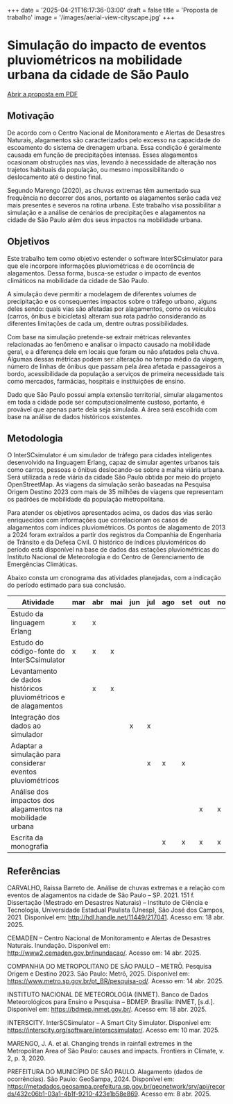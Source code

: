 +++
date = '2025-04-21T16:17:36-03:00'
draft = false
title = 'Proposta de trabalho'
image = '/images/aerial-view-cityscape.jpg'
+++


# Simulação do impacto de eventos pluviométricos na mobilidade urbana da cidade de São Paulo

[Abrir a proposta em PDF](/tcc/proposta.pdf)

## Motivação

De acordo com o Centro Nacional de Monitoramento e Alertas de Desastres Naturais, alagamentos são caracterizados pelo excesso na capacidade do escoamento do sistema de drenagem urbana. Essa condição é geralmente causada em função de precipitações intensas. Esses alagamentos ocasionam obstruções nas vias, levando à necessidade de alteração nos trajetos habituais da população, ou mesmo impossibilitando o deslocamento até o destino final.

Segundo Marengo (2020), as chuvas extremas têm aumentado sua frequência no decorrer dos anos, portanto os alagamentos serão cada vez mais presentes e severos na rotina urbana. Este trabalho visa possibilitar a simulação e a análise de cenários de precipitações e alagamentos na cidade de São Paulo além dos seus impactos na mobilidade urbana.

## Objetivos

Este trabalho tem como objetivo estender o software InterSCsimulator para que ele incorpore informações pluviométricas e de ocorrência de alagamentos. Dessa forma, busca-se estudar o impacto de eventos climáticos na mobilidade da cidade de São Paulo.

A simulação deve permitir a modelagem de diferentes volumes de precipitação e os consequentes impactos sobre o tráfego urbano, alguns deles sendo: quais vias são afetadas por alagamentos, como os veículos (carros, ônibus e bicicletas) alteram sua rota padrão considerando as diferentes limitações de cada um, dentre outras possibilidades.

Com base na simulação pretende-se extrair métricas relevantes relacionadas ao fenômeno e analisar o impacto causado na mobilidade geral, e a diferença dele em locais que foram ou não afetados pela chuva. Algumas dessas métricas podem ser:
alteração no tempo médio da viagem,
número de linhas de ônibus que passam pela área afetada e passageiros a bordo,
acessibilidade da população a serviços de primeira necessidade tais como mercados, farmácias, hospitais e instituições de ensino.

Dado que São Paulo possui ampla extensão territorial, simular alagamentos em toda a cidade pode ser computacionalmente custoso, portanto, é provável que apenas parte dela seja simulada. A área será escolhida com base na análise de dados históricos existentes.

## Metodologia

O InterSCsimulator é um simulador de tráfego para cidades inteligentes desenvolvido na linguagem Erlang, capaz de simular agentes urbanos tais como carros, pessoas e ônibus deslocando-se sobre a malha viária urbana. Será utilizada a rede viária da cidade São Paulo obtida por meio do projeto OpenStreetMap. As viagens da simulação serão baseadas na Pesquisa Origem Destino 2023 com mais de 35 milhões de viagens que representam os padrões de mobilidade da população metropolitana.

Para atender os objetivos apresentados acima, os dados das vias serão enriquecidos com informações que correlacionam os casos de alagamentos com índices pluviométricos. Os pontos de alagamento de 2013 a 2024 foram extraídos a partir dos registros da Companhia de Engenharia de Trânsito e da Defesa Civil. O histórico de índices pluvioméricos do período está disponível na base de dados das estações pluviométricas do Instituto Nacional de Meteorologia e do Centro de Gerenciamento de Emergências Climáticas.

Abaixo consta um cronograma das atividades planejadas, com a indicação do período estimado para sua conclusão.

| Atividade                                                       | mar | abr | mai | jun | jul | ago | set | out | nov | dez |
|------------------------------------------------------------------|-----|-----|-----|-----|-----|-----|-----|-----|-----|-----|
| Estudo da linguagem Erlang                                       |  x  |  x  |     |     |     |     |     |     |     |     |
| Estudo do código-fonte do InterSCsimulator                       |  x  |  x  |  x  |     |     |     |     |     |     |     |
| Levantamento de dados históricos pluviométricos e de alagamentos|     |  x  |  x  |     |     |     |     |     |     |     |
| Integração dos dados ao simulador                                |     |     |     |  x  |  x  |     |     |     |     |     |
| Adaptar a simulação para considerar eventos pluviométricos       |     |     |     |     |  x  |  x  |  x  |     |     |     |
| Análise dos impactos dos alagamentos na mobilidade urbana        |     |     |     |     |     |     |     |  x  |  x  |  x  |
| Escrita da monografia                                            |     |     |     |     |     |  x  |  x  |  x  |  x  |  x  |


## Referências

CARVALHO, Raissa Barreto de. Análise de chuvas extremas e a relação com eventos de alagamentos na cidade de São Paulo – SP. 2021. 151 f. Dissertação (Mestrado em Desastres Naturais) – Instituto de Ciência e Tecnologia, Universidade Estadual Paulista (Unesp), São José dos Campos, 2021. Disponível em: http://hdl.handle.net/11449/217041. Acesso em: 18 abr. 2025.

CEMADEN – Centro Nacional de Monitoramento e Alertas de Desastres Naturais. Inundação. Disponível em: http://www2.cemaden.gov.br/inundacao/. Acesso em: 14 abr. 2025.

COMPANHIA DO METROPOLITANO DE SÃO PAULO – METRÔ. Pesquisa Origem e Destino 2023. São Paulo: Metrô, 2025. Disponível em: https://www.metro.sp.gov.br/pt_BR/pesquisa-od/​. Acesso em: 14 abr. 2025.

INSTITUTO NACIONAL DE METEOROLOGIA (INMET). Banco de Dados Meteorológicos para Ensino e Pesquisa – BDMEP. Brasília: INMET, [s.d.]. Disponível em: https://bdmep.inmet.gov.br/​. Acesso em: 18 abr. 2025.

INTERSCITY. InterSCSimulator – A Smart City Simulator. Disponível em: https://interscity.org/software/interscsimulator/. Acesso em: 10 mar. 2025.

MARENGO, J. A. et al. Changing trends in rainfall extremes in the Metropolitan Area of São Paulo: causes and impacts. Frontiers in Climate, v. 2, p. 3, 2020.

PREFEITURA DO MUNICÍPIO DE SÃO PAULO. Alagamento (dados de ocorrências). São Paulo: GeoSampa, 2024. Disponível em: https://metadados.geosampa.prefeitura.sp.gov.br/geonetwork/srv/api/records/432c06b1-03a1-4b1f-9210-423e1b58e869​. Acesso em: 8 abr. 2025.


